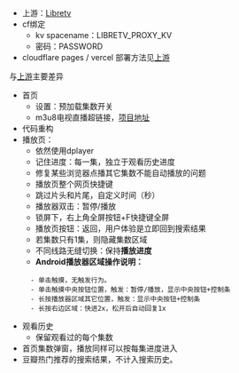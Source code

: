 - 上游：[Libretv](https://github.com/LibreSpark/LibreTV)
- cf绑定
  - kv spacename：LIBRETV_PROXY_KV
  - 密码：PASSWORD
- cloudflare pages / vercel 部署方法见[上游](https://github.com/LibreSpark/LibreTV)
  
与[上游](https://github.com/LibreSpark/LibreTV)主要差异

- 首页
  - 设置：预加载集数开关
  - m3u8电视直播超链接，[项目地址](https://github.com/sjnhnp/m3u-player)
- 代码重构
- 播放页：
  - 依然使用dplayer
  - 记住进度：每一集，独立于观看历史进度
  - 修复某些浏览器点播其它集数不能自动播放的问题
  - 播放页整个网页快捷键
  - 跳过片头和片尾，自定义时间（秒）
  - 播放器双击：暂停/播放
  - 锁屏下，右上角全屏按钮+F快捷键全屏
  - 播放页按钮：返回，用户体验是立即回到搜索结果
  - 若集数只有1集，则隐藏集数区域
  - 不同线路无缝切换：保持**播放进度**
  - **Android播放器区域操作说明：**
  ```
    - 单击触摸，无触发行为。
    - 单击触摸中央按钮位置，触发：暂停/播放，显示中央按钮+控制条
    - 长按播放器区域其它位置，触发：显示中央按钮+控制条
    - 长按右边区域：快进2x，松开后自动回复1x
  ```
- 观看历史
  - 保留观看过的每个集数
- 首页集数弹窗，播放同样可以按每集进度进入
- 豆瓣热门推荐的搜索结果，不计入搜索历史。

